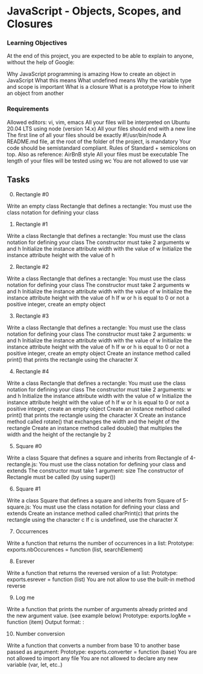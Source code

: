 # JavaScript - Objects, Scopes, and Closures

### Learning Objectives

At the end of this project, you are expected to be able to explain to anyone, without the help of Google:

  Why JavaScript programming is amazing
  How to create an object in JavaScript
  What this means
  What undefined means
  Why the variable type and scope is important
  What is a closure
  What is a prototype
  How to inherit an object from another

### Requirements

  Allowed editors: vi, vim, emacs
  All your files will be interpreted on Ubuntu 20.04 LTS using node (version 14.x)
  All your files should end with a new line
  The first line of all your files should be exactly #!/usr/bin/node
  A README.md file, at the root of the folder of the project, is mandatory
  Your code should be semistandard compliant. Rules of Standard + semicolons on top. Also as reference: AirBnB style
  All your files must be executable
  The length of your files will be tested using wc
  You are not allowed to use var

## Tasks

0. Rectangle #0

  Write an empty class Rectangle that defines a rectangle:
    You must use the class notation for defining your class

1. Rectangle #1

  Write a class Rectangle that defines a rectangle:
    You must use the class notation for defining your class
    The constructor must take 2 arguments w and h
    Initialize the instance attribute width with the value of w
    Initialize the instance attribute height with the value of h

2. Rectangle #2

  Write a class Rectangle that defines a rectangle:
    You must use the class notation for defining your class
    The constructor must take 2 arguments w and h
    Initialize the instance attribute width with the value of w
    Initialize the instance attribute height with the value of h
    If w or h is equal to 0 or not a positive integer, create an empty object

3. Rectangle #3

  Write a class Rectangle that defines a rectangle:
    You must use the class notation for defining your class
    The constructor must take 2 arguments: w and h
    Initialize the instance attribute width with the value of w
    Initialize the instance attribute height with the value of h
    If w or h is equal to 0 or not a positive integer, create an empty object
    Create an instance method called print() that prints the rectangle using the character X

4. Rectangle #4

  Write a class Rectangle that defines a rectangle:
    You must use the class notation for defining your class
    The constructor must take 2 arguments: w and h
    Initialize the instance attribute width with the value of w
    Initialize the instance attribute height with the value of h
    If w or h is equal to 0 or not a positive integer, create an empty object
    Create an instance method called print() that prints the rectangle using the character X
    Create an instance method called rotate() that exchanges the width and the height of the rectangle
    Create an instance method called double() that multiples the width and the height of the rectangle by 2

5. Square #0

  Write a class Square that defines a square and inherits from Rectangle of 4-rectangle.js:
    You must use the class notation for defining your class and extends
    The constructor must take 1 argument: size
    The constructor of Rectangle must be called (by using super())

6. Square #1

  Write a class Square that defines a square and inherits from Square of 5-square.js:
    You must use the class notation for defining your class and extends
    Create an instance method called charPrint(c) that prints the rectangle using the character c
      If c is undefined, use the character X

7. Occurrences

  Write a function that returns the number of occurrences in a list:
    Prototype: exports.nbOccurences = function (list, searchElement)

8. Esrever

  Write a function that returns the reversed version of a list:
    Prototype: exports.esrever = function (list)
    You are not allow to use the built-in method reverse

9. Log me

  Write a function that prints the number of arguments already printed and the new argument value. (see example below)
    Prototype: exports.logMe = function (item)
    Output format: <number arguments already printed>: <current argument value>

10. Number conversion

  Write a function that converts a number from base 10 to another base passed as argument:
    Prototype: exports.converter = function (base)
    You are not allowed to import any file
    You are not allowed to declare any new variable (var, let, etc..)
